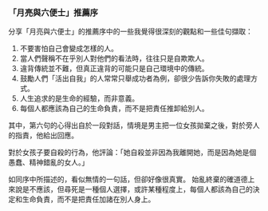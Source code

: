 ### 「月亮與六便士」推薦序

分享「月亮與六便士」的推薦序中的一些我覺得很深刻的觀點和一些佳句擷取：

1. 不要害怕自己會變成怎樣的人。
2. 當人們聲稱不在乎別人對他們的看法時，往往只是自欺欺人。
3. 違背傳統並不難，但真正違背的可能只是自己環境中的傳統。
4. 鼓勵人們「活出自我」的人常常只舉成功者為例，卻很少告訴你失敗的處理方式。
5. 人生追求的是生命的經驗，而非意義。
6. 每個人都應該為自己的生命負責，而不是把責任推卸給別人。

其中，第六句的心得出自於一段對話，情境是男主把一位女孩拋棄之後，對於旁人的指責，他給出回應。

對於女孩子要自殺的行為，他評論：「她自殺並非因為我離開她，而是因為她是個愚蠢、精神錯亂的女人。」

如同序中所描述的，看似無情的一句話，但卻好像很真實。
始亂終棄的確道德上來說是不應該，但尋死是一種個人選擇，或許某種程度上，每個人都該為自己的決定和生命負責，而不是把責任加諸在別人身上。
